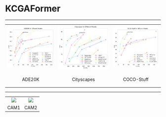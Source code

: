 # KCGAFormer
***
<table align="center">
  <tr>
    <td style="text-align: center;">
      <img src="./Visualization/Ade20k_curve.png" width="330" />
    </td>
    <td style="text-align: center;">
      <img src="./Visualization/Cityscapes_curve.png" width="330" />
    </td>
    <td style="text-align: center;">
      <img src="./Visualization/COCO-Stuff_curve.png" width="330" />
    </td>
  </tr>
  <tr>
    <td style="text-align: center;">
      <p>ADE20K</p>
    </td>
    <td>
      <figcaption align="center">Cityscapes</figcaption>
    </td>
    <td>
      <figcaption align="center">COCO-Stuff</figcaption>
    </td>
  </tr>
</table>

***

<table align="center">
  <tr>
    <td style="text-align: center;">
      <img src="./Visualization/CAM1.png" width="500" />
    </td>
    <td style="text-align: center;">
      <img src="./Visualization/CAM2.png" width="500" />
    </td>
  </tr>
  <tr>
    <td>
      <figcaption align="center">CAM1</figcaption>
    </td>
    <td>
      <figcaption align="center">CAM2</figcaption>
    </td>
  </tr>
</table>
